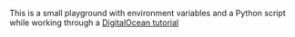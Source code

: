 This is a small playground with environment variables and a Python script while working through a [DigitalOcean tutorial](https://www.digitalocean.com/community/tutorials/how-to-read-and-set-environmental-and-shell-variables-on-a-linux-vps)
